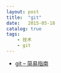 ```yaml
---
layout: post
title:  "git"
date:   2015-05-18
catalog: true
tags:
    - 技术
    - git
---
```


- [git – 简易指南](http://www.bootcss.com/p/git-guide/)
